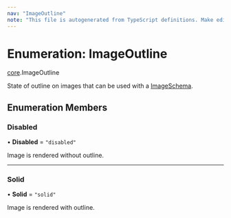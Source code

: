 ```yaml
---
nav: "ImageOutline"
note: "This file is autogenerated from TypeScript definitions. Make edits to the comments in the TypeScript file and then run `make docs` to regenerate this file."
---
```

# Enumeration: ImageOutline

[core](../modules/core.md).ImageOutline

State of outline on images that can be used with a [ImageSchema](../interfaces/core.ImageSchema.md).

## Enumeration Members

### Disabled

• **Disabled** = ``"disabled"``

Image is rendered without outline.

___

### Solid

• **Solid** = ``"solid"``

Image is rendered with outline.
